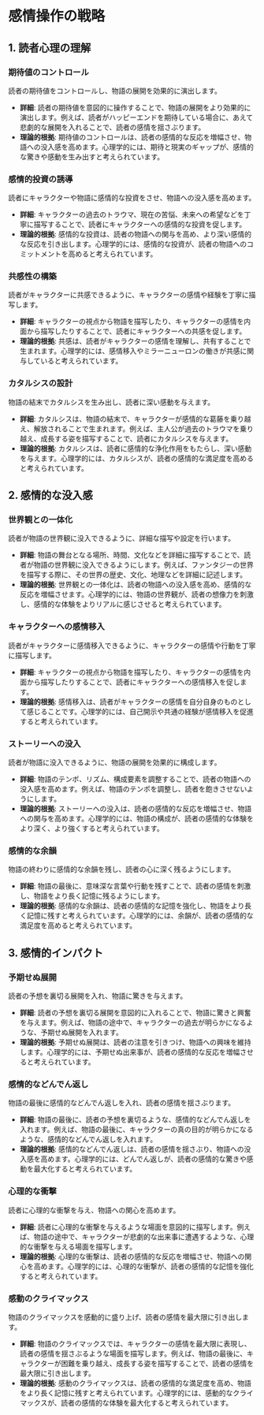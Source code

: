 # 感情操作の戦略

## 1. 読者心理の理解
### 期待値のコントロール
読者の期待値をコントロールし、物語の展開を効果的に演出します。
- **詳細**: 読者の期待値を意図的に操作することで、物語の展開をより効果的に演出します。例えば、読者がハッピーエンドを期待している場合に、あえて悲劇的な展開を入れることで、読者の感情を揺さぶります。
- **理論的根拠**: 期待値のコントロールは、読者の感情的な反応を増幅させ、物語への没入感を高めます。心理学的には、期待と現実のギャップが、感情的な驚きや感動を生み出すと考えられています。

### 感情的投資の誘導
読者にキャラクターや物語に感情的な投資をさせ、物語への没入感を高めます。
- **詳細**: キャラクターの過去のトラウマ、現在の苦悩、未来への希望などを丁寧に描写することで、読者にキャラクターへの感情的な投資を促します。
- **理論的根拠**: 感情的な投資は、読者の物語への関与を高め、より深い感情的な反応を引き出します。心理学的には、感情的な投資が、読者の物語へのコミットメントを高めると考えられています。

### 共感性の構築
読者がキャラクターに共感できるように、キャラクターの感情や経験を丁寧に描写します。
- **詳細**: キャラクターの視点から物語を描写したり、キャラクターの感情を内面から描写したりすることで、読者にキャラクターへの共感を促します。
- **理論的根拠**: 共感は、読者がキャラクターの感情を理解し、共有することで生まれます。心理学的には、感情移入やミラーニューロンの働きが共感に関与していると考えられています。

### カタルシスの設計
物語の結末でカタルシスを生み出し、読者に深い感動を与えます。
- **詳細**: カタルシスは、物語の結末で、キャラクターが感情的な葛藤を乗り越え、解放されることで生まれます。例えば、主人公が過去のトラウマを乗り越え、成長する姿を描写することで、読者にカタルシスを与えます。
- **理論的根拠**: カタルシスは、読者に感情的な浄化作用をもたらし、深い感動を与えます。心理学的には、カタルシスが、読者の感情的な満足度を高めると考えられています。

## 2. 感情的な没入感
### 世界観との一体化
読者が物語の世界観に没入できるように、詳細な描写や設定を行います。
- **詳細**: 物語の舞台となる場所、時間、文化などを詳細に描写することで、読者が物語の世界観に没入できるようにします。例えば、ファンタジーの世界を描写する際に、その世界の歴史、文化、地理などを詳細に記述します。
- **理論的根拠**: 世界観との一体化は、読者の物語への没入感を高め、感情的な反応を増幅させます。心理学的には、物語の世界観が、読者の想像力を刺激し、感情的な体験をよりリアルに感じさせると考えられています。

### キャラクターへの感情移入
読者がキャラクターに感情移入できるように、キャラクターの感情や行動を丁寧に描写します。
- **詳細**: キャラクターの視点から物語を描写したり、キャラクターの感情を内面から描写したりすることで、読者にキャラクターへの感情移入を促します。
- **理論的根拠**: 感情移入は、読者がキャラクターの感情を自分自身のものとして感じることです。心理学的には、自己開示や共通の経験が感情移入を促進すると考えられています。

### ストーリーへの没入
読者が物語に没入できるように、物語の展開を効果的に構成します。
- **詳細**: 物語のテンポ、リズム、構成要素を調整することで、読者の物語への没入感を高めます。例えば、物語のテンポを調整し、読者を飽きさせないようにします。
- **理論的根拠**: ストーリーへの没入は、読者の感情的な反応を増幅させ、物語への関与を高めます。心理学的には、物語の構成が、読者の感情的な体験をより深く、より強くすると考えられています。

### 感情的な余韻
物語の終わりに感情的な余韻を残し、読者の心に深く残るようにします。
- **詳細**: 物語の最後に、意味深な言葉や行動を残すことで、読者の感情を刺激し、物語をより長く記憶に残るようにします。
- **理論的根拠**: 感情的な余韻は、読者の感情的な記憶を強化し、物語をより長く記憶に残すと考えられています。心理学的には、余韻が、読者の感情的な満足度を高めると考えられています。

## 3. 感情的インパクト
### 予期せぬ展開
読者の予想を裏切る展開を入れ、物語に驚きを与えます。
- **詳細**: 読者の予想を裏切る展開を意図的に入れることで、物語に驚きと興奮を与えます。例えば、物語の途中で、キャラクターの過去が明らかになるような、予期せぬ展開を入れます。
- **理論的根拠**: 予期せぬ展開は、読者の注意を引きつけ、物語への興味を維持します。心理学的には、予期せぬ出来事が、読者の感情的な反応を増幅させると考えられています。

### 感情的などんでん返し
物語の最後に感情的などんでん返しを入れ、読者の感情を揺さぶります。
- **詳細**: 物語の最後に、読者の予想を裏切るような、感情的などんでん返しを入れます。例えば、物語の最後に、キャラクターの真の目的が明らかになるような、感情的などんでん返しを入れます。
- **理論的根拠**: 感情的などんでん返しは、読者の感情を揺さぶり、物語への没入感を高めます。心理学的には、どんでん返しが、読者の感情的な驚きや感動を最大化すると考えられています。

### 心理的な衝撃
読者に心理的な衝撃を与え、物語への関心を高めます。
- **詳細**: 読者に心理的な衝撃を与えるような場面を意図的に描写します。例えば、物語の途中で、キャラクターが悲劇的な出来事に遭遇するような、心理的な衝撃を与える場面を描写します。
- **理論的根拠**: 心理的な衝撃は、読者の感情的な反応を増幅させ、物語への関心を高めます。心理学的には、心理的な衝撃が、読者の感情的な記憶を強化すると考えられています。

### 感動のクライマックス
物語のクライマックスを感動的に盛り上げ、読者の感情を最大限に引き出します。
- **詳細**: 物語のクライマックスでは、キャラクターの感情を最大限に表現し、読者の感情を揺さぶるような場面を描写します。例えば、物語の最後に、キャラクターが困難を乗り越え、成長する姿を描写することで、読者の感情を最大限に引き出します。
- **理論的根拠**: 感動のクライマックスは、読者の感情的な満足度を高め、物語をより長く記憶に残すと考えられています。心理学的には、感動的なクライマックスが、読者の感情的な体験を最大化すると考えられています。